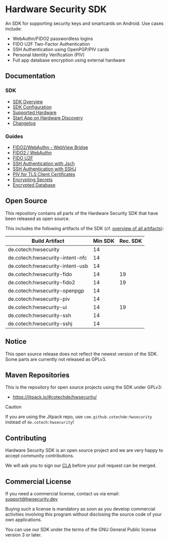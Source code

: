 # Hardware Security SDK

An SDK for supporting security keys and smartcards on Android.
Use cases include:
* WebAuthn/FIDO2 passwordless logins
* FIDO U2F Two-Factor Authentication
* SSH Authentication using OpenPGP/PIV cards
* Personal Identity Verification (PIV)
* Full app database encryption using external hardware

## Documentation

### SDK
* [SDK Overview](doc/sdk/sdk.md)
* [SDK Configuration](doc/sdk/config.md)
* [Supported Hardware](doc/sdk/supported-hardware.md)
* [Start App on Hardware Discovery](doc/sdk/intent-filter.md)
* [Changelog](doc/sdk/changelog.md)

### Guides
* [FIDO2/WebAuthn - WebView Bridge](doc/guide/fido-webview.md)
* [FIDO2 / WebAuthn](doc/guide/fido2.md)
* [FIDO U2F](doc/guide/fido.md)
* [SSH Authentication with Jsch](doc/guide/jsch.md)
* [SSH Authentication with SSHJ](doc/guide/sshj.md)
* [PIV for TLS Client Certificates](doc/guide/tls.md)
* [Encrypting Secrets](doc/guide/encryption.md)
* [Encrypted Database](doc/guide/database.md)


## Open Source

This repository contains all parts of the Hardware Security SDK that have been released as open source.

This includes the following artifacts of the SDK (cf. [overview of all artifacts](https://hwsecurity.dev/docs/sdk/#sdk-artifacts)):

| Build Artifact                     | Min SDK | Rec. SDK |
|------------------------------------|---------|----------|
| de.cotech:hwsecurity               | 14      |          |
| de.cotech:hwsecurity-intent-nfc    | 14      |          |
| de.cotech:hwsecurity-intent-usb    | 14      |          |
| de.cotech:hwsecurity-fido          | 14      | 19       |
| de.cotech:hwsecurity-fido2         | 14      | 19       |
| de.cotech:hwsecurity-openpgp       | 14      |          |
| de.cotech:hwsecurity-piv           | 14      |          |
| de.cotech:hwsecurity-ui            | 14      | 19       |
| de.cotech:hwsecurity-ssh           | 14      |          |
| de.cotech:hwsecurity-sshj          | 14      |          |

## Notice

This open source release does not reflect the newest version of the SDK.
Some parts are currently not released as GPLv3.

## Maven Repositories

This is the repository for open source projects using the SDK under GPLv3:
* https://jitpack.io/#cotechde/hwsecurity/

> [!CAUTION]
> If you are using the Jitpack repo, use ``com.github.cotechde:hwsecurity`` instead of ``de.cotech:hwsecurity``!


## Contributing

Hardware Security SDK is an open source project and we are very happy to accept community contributions.

We will ask you to sign our [CLA](https://cla-assistant.io/cotechde/hwsecurity) before your pull request can be merged.

## Commercial License

If you need a commercial license, contact us via email: support@hwsecurity.dev

Buying such a license is mandatory as soon as you develop commercial activities involving this program without disclosing the source code of your own applications.

You can use our SDK under the terms of the GNU General Public license version 3 or later.
